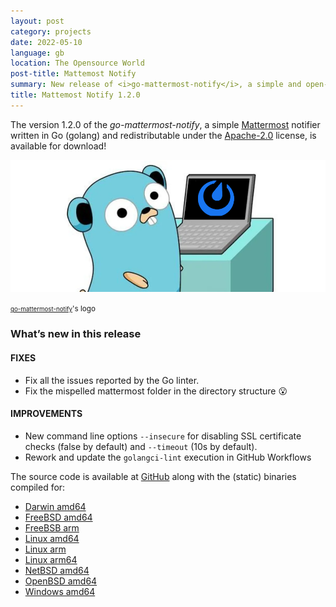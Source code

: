 ```yaml
---
layout: post
category: projects
date: 2022-05-10
language: gb
location: The Opensource World
post-title: Mattemost Notify
summary: New release of <i>go-mattermost-notify</i>, a simple and open-source Mattermost notifier written in Go and redistributable under the Apache-2.0 license. You can post <i>text</i> or <i>markdown</i>-formatted messages to a Mattermost channel, via its <i>ID</i>, or send <i>direct messages</i> to a user.
title: Mattemost Notify 1.2.0
---
```


The version 1.2.0 of the *go-mattermost-notify*,
a simple [Mattermost](https://mattermost.com/) notifier written in Go (golang) and redistributable
under the [Apache-2.0](https://github.com/madrisan/go-mattermost-notify/blob/main/LICENSE) license,
is available for download!

<picture>
    <img src="https://raw.githubusercontent.com/madrisan/go-mattermost-notify/main/images/go-mattermost-notify-logo.png"
         class="mx-auto d-block img-fluid pt-3">
</picture>
<p class="text-center pt-2 pb-1">
    <small>
       <a href="https://github.com/madrisan/go-mattermost-notify">
          <small>go-mattermost-notify</small></a>'s logo
    </small>
</p>


### What’s new in this release

#### FIXES

 * Fix all the issues reported by the Go linter.
 * Fix the mispelled mattermost folder in the directory structure :open_mouth:

#### IMPROVEMENTS

 * New command line options `--insecure` for disabling SSL certificate checks (false by default) and `--timeout` (10s by default).
 * Rework and update the `golangci-lint` execution in GitHub Workflows

The source code is available at [GitHub](https://github.com/madrisan/go-mattermost-notify/)
along with the (static) binaries compiled for:

 * [Darwin amd64](https://github.com/madrisan/go-mattermost-notify/releases/download/v1.2.0/darwin_amd64.zip)
 * [FreeBSD amd64](https://github.com/madrisan/go-mattermost-notify/releases/download/v1.2.0/freebsd_amd64.zip)
 * [FreeBSB arm](https://github.com/madrisan/go-mattermost-notify/releases/download/v1.2.0/freebsd_arm.zip)
 * [Linux amd64](https://github.com/madrisan/go-mattermost-notify/releases/download/v1.2.0/linux_amd64.zip)
 * [Linux arm](https://github.com/madrisan/go-mattermost-notify/releases/download/v1.2.0/linux_arm.zip)
 * [Linux arm64](https://github.com/madrisan/go-mattermost-notify/releases/download/v1.2.0/linux_arm64.zip)
 * [NetBSD amd64](https://github.com/madrisan/go-mattermost-notify/releases/download/v1.2.0/netbsd_amd64.zip)
 * [OpenBSD amd64](https://github.com/madrisan/go-mattermost-notify/releases/download/v1.2.0/openbsd_amd64.zip)
 * [Windows amd64](https://github.com/madrisan/go-mattermost-notify/releases/download/v1.2.0/windows_amd64.zip)
